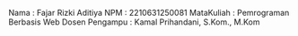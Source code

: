 Nama : Fajar Rizki Aditiya NPM : 2210631250081 MataKuliah : Pemrograman Berbasis Web Dosen Pengampu : Kamal Prihandani, S.Kom., M.Kom
